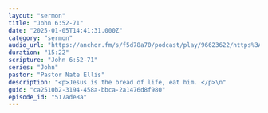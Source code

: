 ```yaml
---
layout: "sermon"
title: "John 6:52-71"
date: "2025-01-05T14:41:31.000Z"
category: "sermon"
audio_url: "https://anchor.fm/s/f5d78a70/podcast/play/96623622/https%3A%2F%2Fd3ctxlq1ktw2nl.cloudfront.net%2Fstaging%2F2025-0-5%2F30956235-bb52-23c2-1388-67fbb9d606b4.mp3"
duration: "15:22"
scripture: "John 6:52-71"
series: "John"
pastor: "Pastor Nate Ellis"
description: "<p>Jesus is the bread of life, eat him. </p>\n"
guid: "ca2510b2-3194-458a-bbca-2a1476d8f980"
episode_id: "517ade8a"
---
```



